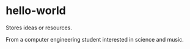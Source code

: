 # hello-world
Stores ideas or resources.

From a computer engineering student interested in science and music.
